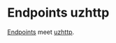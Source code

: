 # Endpoints uzhttp

[Endpoints](https://github.com/julienrf/endpoints) meet [uzhttp](https://github.com/polynote/uzhttp).



